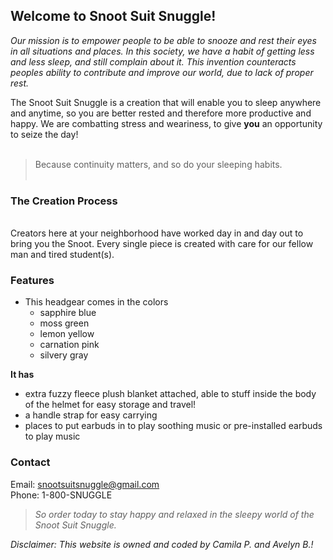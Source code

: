 ## Welcome to Snoot Suit Snuggle!

*Our mission is to empower people to be able to snooze and rest their eyes in all situations and places.  In this society, we have a habit of getting less and less sleep, and still complain about it. This invention counteracts peoples ability to contribute and improve our world, due to lack of proper rest.*

The Snoot Suit Snuggle is a creation that will enable you to sleep anywhere and anytime, so you are better rested and therefore more productive and happy. We are combatting stress and weariness, to give **you** an opportunity to seize the day! <br> <br>
> Because continuity matters, and so do your sleeping habits. <br> <br>
### The Creation Process
<br> Creators here at your neighborhood have worked day in and day out to bring you the Snoot. Every single piece is created with care for our fellow man and tired student(s). 
### Features
* This headgear comes in the colors 
  * sapphire blue
  * moss green
  * lemon yellow
  * carnation pink 
  * silvery gray <br>

**It has**
* extra fuzzy fleece plush blanket attached, able to stuff inside the body of the helmet for easy storage and travel!
* a handle strap for easy carrying
* places to put earbuds in to play soothing music or pre-installed earbuds to play music

### Contact
Email: snootsuitsnuggle@gmail.com <br>
Phone: 1-800-SNUGGLE

> _So order today to stay happy and relaxed in the sleepy world of the Snoot Suit Snuggle._

_Disclaimer: This website is owned and coded by Camila P. and Avelyn B.!_
